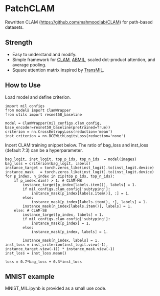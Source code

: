 # PatchCLAM
Rewritten CLAM (https://github.com/mahmoodlab/CLAM) for path-based datasets. 

## Strength
- Easy to understand and modify.
- Simple framework for [CLAM](https://github.com/mahmoodlab/CLAM), [ABMIL](https://github.com/AMLab-Amsterdam/AttentionDeepMIL), scaled dot-product attention, and average pooling.
- Square attention matrix inspired by [TransMIL](https://proceedings.neurips.cc/paper/2021/file/10c272d06794d3e5785d5e7c5356e9ff-Paper.pdf).

## How to Use
Load model and define criterion.
```
import mil_configs
from models import ClamWrapper
from utils import resnet50_baseline

model = ClamWrapper(mil_configs.clam_config, base_encoder=resnet50_baseline(pretrained=True))
criterion = nn.CrossEntropyLoss(reduction='mean')
inst_criterion = nn.BCEWithLogitsLoss(reduction='none')
```

Incert CLAM training snippet below. The ratio of bag_loss and inst_loss (default 7:3) can be a hyperparameter.
```
bag_logit, inst_logit, top_p_ids, top_n_ids  = model(images)
bag_loss = criterion(bag_logit, labels)
instance_target = torch.zeros_like(inst_logit).to(inst_logit.device)
instance_mask   = torch.zeros_like(inst_logit).to(inst_logit.device)
for p_index, n_index in zip(top_p_ids, top_n_ids):
    if p_index.dim() > 1: # CLAM-MB
        instance_target[p_index[labels.item()], labels] = 1.
        if mil_configs.clam_config['subtyping']:
            instance_mask[p_index[labels.item()], :] = 1. 
        else:
            instance_mask[p_index[labels.item(), :], labels] = 1. 
        instance_mask[n_index[labels.item()], labels] = 1.
    else: # CLAM-SB
        instance_target[p_index, labels] = 1.
        if mil_configs.clam_config['subtyping']:
            instance_mask[p_index] = 1.         
        else:
            instance_mask[p_index, labels] = 1. 
        
        instance_mask[n_index, labels] = 1.
inst_loss = inst_criterion(inst_logit.view(-1), instance_target.view(-1)) * instance_mask.view(-1)
inst_loss = inst_loss.mean()

loss = 0.7*bag_loss + 0.3*inst_loss
```

## MNIST example
MNIST_MIL.ipynb is provided as a small use code.
